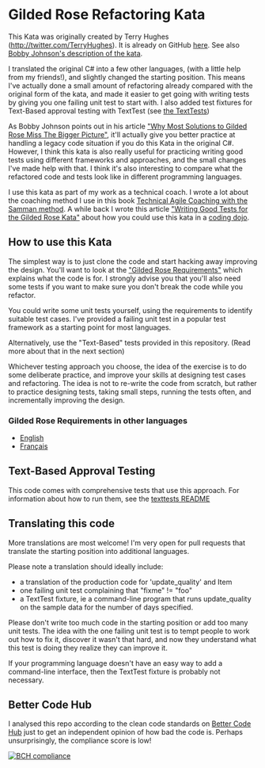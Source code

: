 # Gilded Rose Refactoring Kata

This Kata was originally created by Terry Hughes (http://twitter.com/TerryHughes). It is already on GitHub [here](https://github.com/NotMyself/GildedRose). See also [Bobby Johnson's description of the kata](http://iamnotmyself.com/2011/02/13/refactor-this-the-gilded-rose-kata/).

I translated the original C# into a few other languages, (with a little help from my friends!), and slightly changed the starting position. This means I've actually done a small amount of refactoring already compared with the original form of the kata, and made it easier to get going with writing tests by giving you one failing unit test to start with. I also added test fixtures for Text-Based approval testing with TextTest (see [the TextTests](https://github.com/emilybache/GildedRose-Refactoring-Kata/tree/master/texttests))

As Bobby Johnson points out in his article ["Why Most Solutions to Gilded Rose Miss The Bigger Picture"](http://iamnotmyself.com/2012/12/07/why-most-solutions-to-gilded-rose-miss-the-bigger-picture), it'll actually give you
better practice at handling a legacy code situation if you do this Kata in the original C#. However, I think this kata
is also really useful for practicing writing good tests using different frameworks and approaches, and the small changes I've made help with that. I think it's also interesting to compare what the refactored code and tests look like in different programming languages.

I use this kata as part of my work as a technical coach. I wrote a lot about the coaching method I use in this book [Technical Agile Coaching with the Samman method](https://leanpub.com/techagilecoach). A while back I wrote this article ["Writing Good Tests for the Gilded Rose Kata"](http://coding-is-like-cooking.info/2013/03/writing-good-tests-for-the-gilded-rose-kata/) about how you could use this kata in a [coding dojo](https://leanpub.com/codingdojohandbook).

## How to use this Kata

The simplest way is to just clone the code and start hacking away improving the design. You'll want to look at the ["Gilded Rose Requirements"](https://github.com/emilybache/GildedRose-Refactoring-Kata/tree/master/GildedRoseRequirements.md) which explains what the code is for. I strongly advise you that you'll also need some tests if you want to make sure you don't break the code while you refactor.

You could write some unit tests yourself, using the requirements to identify suitable test cases. I've provided a failing unit test in a popular test framework as a starting point for most languages.

Alternatively, use the "Text-Based" tests provided in this repository. (Read more about that in the next section)

Whichever testing approach you choose, the idea of the exercise is to do some deliberate practice, and improve your skills at designing test cases and refactoring. The idea is not to re-write the code from scratch, but rather to practice designing tests, taking small steps, running the tests often, and incrementally improving the design. 

### Gilded Rose Requirements in other languages 

- [English](GildedRoseRequirements.md)
- [Français](GildedRoseRequirements_fr.md)

## Text-Based Approval Testing

This code comes with comprehensive tests that use this approach. For information about how to run them, see the [texttests README](https://github.com/emilybache/GildedRose-Refactoring-Kata/tree/master/texttests)

## Translating this code

More translations are most welcome! I'm very open for pull requests that translate the starting position into additional languages. 

Please note a translation should ideally include:

- a translation of the production code for 'update_quality' and Item
- one failing unit test complaining that "fixme" != "foo"
- a TextTest fixture, ie a command-line program that runs update_quality on the sample data for the number of days specified.

Please don't write too much code in the starting position or add too many unit tests. The idea with the one failing unit test is to tempt people to work out how to fix it, discover it wasn't that hard, and now they understand what this test is doing they realize they can improve it.  

If your programming language doesn't have an easy way to add a command-line interface, then the TextTest fixture is probably not necessary.

## Better Code Hub

I analysed this repo according to the clean code standards on [Better Code Hub](https://bettercodehub.com) just to get an independent opinion of how bad the code is. Perhaps unsurprisingly, the compliance score is low!

[![BCH compliance](https://bettercodehub.com/edge/badge/emilybache/GildedRose-Refactoring-Kata?branch=master)](https://bettercodehub.com/) 
